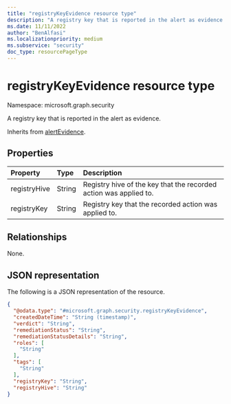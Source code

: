 ```yaml
---
title: "registryKeyEvidence resource type"
description: "A registry key that is reported in the alert as evidence."
ms.date: 11/11/2022
author: "BenAlfasi"
ms.localizationpriority: medium
ms.subservice: "security"
doc_type: resourcePageType
---
```


# registryKeyEvidence resource type

Namespace: microsoft.graph.security

A registry key that is reported in the alert as evidence.

Inherits from [alertEvidence](../resources/security-alertevidence.md).

## Properties
|Property|Type|Description|
|:---|:---|:---|
|registryHive|String|Registry hive of the key that the recorded action was applied to.|
|registryKey|String|Registry key that the recorded action was applied to.|

## Relationships
None.

## JSON representation
The following is a JSON representation of the resource.
<!-- {
  "blockType": "resource",
  "@odata.type": "microsoft.graph.security.registryKeyEvidence",
  "baseType": "microsoft.graph.security.alertEvidence"
}
-->
``` json
{
  "@odata.type": "#microsoft.graph.security.registryKeyEvidence",
  "createdDateTime": "String (timestamp)",
  "verdict": "String",
  "remediationStatus": "String",
  "remediationStatusDetails": "String",
  "roles": [
    "String"
  ],
  "tags": [
    "String"
  ],
  "registryKey": "String",
  "registryHive": "String"
}
```